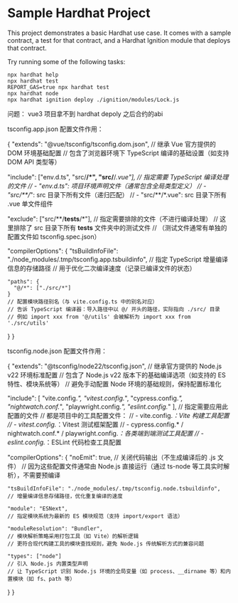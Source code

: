 # Sample Hardhat Project

This project demonstrates a basic Hardhat use case. It comes with a sample contract, a test for that contract, and a Hardhat Ignition module that deploys that contract.

Try running some of the following tasks:

```shell
npx hardhat help
npx hardhat test
REPORT_GAS=true npx hardhat test
npx hardhat node
npx hardhat ignition deploy ./ignition/modules/Lock.js
```
问题：
vue3 项目拿不到 hardhat depoly 之后合约的abi

tsconfig.app.json 配置文件作用：

{
  "extends": "@vue/tsconfig/tsconfig.dom.json",
  // 继承 Vue 官方提供的 DOM 环境基础配置
  // 包含了浏览器环境下 TypeScript 编译的基础设置（如支持 DOM API 类型等）

  "include": ["env.d.ts", "src/**/*", "src/**/*.vue"],
  // 指定需要 TypeScript 编译处理的文件
  // - "env.d.ts": 项目环境声明文件（通常包含全局类型定义）
  // - "src/**/*": src 目录下所有文件（递归匹配）
  // - "src/**/*.vue": src 目录下所有 .vue 单文件组件

  "exclude": ["src/**/__tests__/*"],
  // 指定需要排除的文件（不进行编译处理）
  // 这里排除了 src 目录下所有 __tests__ 文件夹中的测试文件
  // （测试文件通常有单独的配置文件如 tsconfig.spec.json）

  "compilerOptions": {
    "tsBuildInfoFile": "./node_modules/.tmp/tsconfig.app.tsbuildinfo",
    // 指定 TypeScript 增量编译信息的存储路径
    // 用于优化二次编译速度（记录已编译文件的状态）

    "paths": {
      "@/*": ["./src/*"]
    }
    // 配置模块路径别名（与 vite.config.ts 中的别名对应）
    // 告诉 TypeScript 编译器：导入路径中以 @/ 开头的路径，实际指向 ./src/ 目录
    // 例如 import xxx from '@/utils' 会被解析为 import xxx from './src/utils'
  }
}

tsconfig.node.json 配置文件作用： 

{
  "extends": "@tsconfig/node22/tsconfig.json",
  // 继承官方提供的 Node.js v22 环境标准配置
  // 包含了 Node.js v22 版本下的基础编译选项（如支持的 ES 特性、模块系统等）
  // 避免手动配置 Node 环境的基础规则，保持配置标准化

  "include": [
    "vite.config.*",
    "vitest.config.*",
    "cypress.config.*",
    "nightwatch.conf.*",
    "playwright.config.*",
    "eslint.config.*"
  ],
  // 指定需要应用此配置的文件
  // 都是项目中的工具配置文件：
  // - vite.config.*：Vite 构建工具配置
  // - vitest.config.*：Vitest 测试框架配置
  // - cypress.config.* / nightwatch.conf.* / playwright.config.*：各类端到端测试工具配置
  // - eslint.config.*：ESLint 代码检查工具配置

  "compilerOptions": {
    "noEmit": true,
    // 关闭代码输出（不生成编译后的 .js 文件）
    // 因为这些配置文件通常由 Node.js 直接运行（通过 ts-node 等工具实时解析），不需要预编译

    "tsBuildInfoFile": "./node_modules/.tmp/tsconfig.node.tsbuildinfo",
    // 增量编译信息存储路径，优化重复编译的速度

    "module": "ESNext",
    // 指定模块系统为最新的 ES 模块规范（支持 import/export 语法）

    "moduleResolution": "Bundler",
    // 模块解析策略采用打包工具（如 Vite）的解析逻辑
    // 更符合现代构建工具的模块查找规则，避免 Node.js 传统解析方式的兼容问题

    "types": ["node"]
    // 引入 Node.js 内置类型声明
    // 让 TypeScript 识别 Node.js 环境的全局变量（如 process、__dirname 等）和内置模块（如 fs、path 等）
  }
}